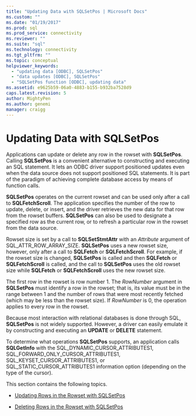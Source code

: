 ```yaml
---
title: "Updating Data with SQLSetPos | Microsoft Docs"
ms.custom: ""
ms.date: "01/19/2017"
ms.prod: sql
ms.prod_service: connectivity
ms.reviewer: ""
ms.suite: "sql"
ms.technology: connectivity
ms.tgt_pltfrm: ""
ms.topic: conceptual
helpviewer_keywords: 
  - "updating data [ODBC], SQLSetPos"
  - "data updates [ODBC], SQLSetPos"
  - "SQLSetPos function [ODBC], updating data"
ms.assetid: e9625b59-06a0-4883-b155-b932ba7528d9
caps.latest.revision: 5
author: MightyPen
ms.author: genemi
manager: craigg
---
```

# Updating Data with SQLSetPos
Applications can update or delete any row in the rowset with **SQLSetPos**. Calling **SQLSetPos** is a convenient alternative to constructing and executing an SQL statement. It lets an ODBC driver support positioned updates even when the data source does not support positioned SQL statements. It is part of the paradigm of achieving complete database access by means of function calls.  
  
 **SQLSetPos** operates on the current rowset and can be used only after a call to **SQLFetchScroll**. The application specifies the number of the row to update, delete, or insert, and the driver retrieves the new data for that row from the rowset buffers. **SQLSetPos** can also be used to designate a specified row as the current row, or to refresh a particular row in the rowset from the data source.  
  
 Rowset size is set by a call to **SQLSetStmtAttr** with an *Attribute* argument of SQL_ATTR_ROW_ARRAY_SIZE. **SQLSetPos** uses a new rowset size, however, only after a call to **SQLFetch** or **SQLFetchScroll**. For example, if the rowset size is changed, **SQLSetPos** is called and then **SQLFetch** or **SQLFetchScroll** is called, and the call to **SQLSetPos** uses the old rowset size while **SQLFetch** or **SQLFetchScroll** uses the new rowset size.  
  
 The first row in the rowset is row number 1. The *RowNumber* argument in **SQLSetPos** must identify a row in the rowset; that is, its value must be in the range between 1 and the number of rows that were most recently fetched (which may be less than the rowset size). If *RowNumber* is 0, the operation applies to every row in the rowset.  
  
 Because most interaction with relational databases is done through SQL, **SQLSetPos** is not widely supported. However, a driver can easily emulate it by constructing and executing an **UPDATE** or **DELETE** statement.  
  
 To determine what operations **SQLSetPos** supports, an application calls **SQLGetInfo** with the SQL_DYNAMIC_CURSOR_ATTRIBUTES1, SQL_FORWARD_ONLY_CURSOR_ATTRIBUTES1, SQL_KEYSET_CURSOR_ATTRIBUTES1, or SQL_STATIC_CURSOR_ATTRIBUTES1 information option (depending on the type of the cursor).  
  
 This section contains the following topics.  
  
-   [Updating Rows in the Rowset with SQLSetPos](../../../odbc/reference/develop-app/updating-rows-in-the-rowset-with-sqlsetpos.md)  
  
-   [Deleting Rows in the Rowset with SQLSetPos](../../../odbc/reference/develop-app/deleting-rows-in-the-rowset-with-sqlsetpos.md)
